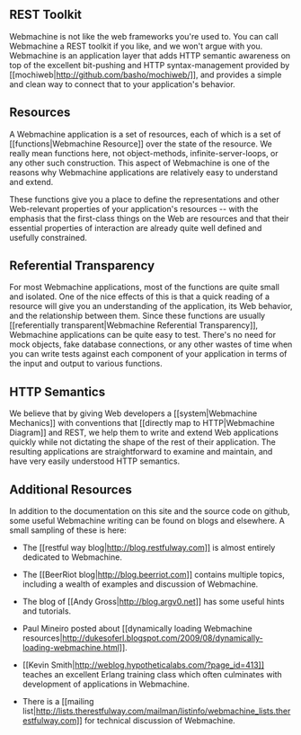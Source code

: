 ## REST Toolkit

Webmachine is not like the web frameworks you're used to. You can call
Webmachine a REST toolkit if you like, and we won't argue with
you. Webmachine is an application layer that adds HTTP semantic
awareness on top of the excellent bit-pushing and HTTP
syntax-management provided by
[[mochiweb|http://github.com/basho/mochiweb/]], and provides a simple
and clean way to connect that to your application's behavior.

## Resources

A Webmachine application is a set of resources, each of which is a set
of [[functions|Webmachine Resource]] over the state of the
resource. We really mean functions here, not object-methods,
infinite-server-loops, or any other such construction. This aspect of
Webmachine is one of the reasons why Webmachine applications are
relatively easy to understand and extend.

These functions give you a place to define the representations and
other Web-relevant properties of your application's resources -- with
the emphasis that the first-class things on the Web are resources and
that their essential properties of interaction are already quite well
defined and usefully constrained.

## Referential Transparency

For most Webmachine applications, most of the functions are quite
small and isolated. One of the nice effects of this is that a quick
reading of a resource will give you an understanding of the
application, its Web behavior, and the relationship between
them. Since these functions are usually [[referentially
transparent|Webmachine Referential Transparency]], Webmachine
applications can be quite easy to test. There's no need for mock
objects, fake database connections, or any other wastes of time when
you can write tests against each component of your application in
terms of the input and output to various functions.

## HTTP Semantics

We believe that by giving Web developers a
[[system|Webmachine Mechanics]] with conventions that [[directly map
to HTTP|Webmachine Diagram]] and REST, we help them to write and
extend Web applications quickly while not dictating the shape of the
rest of their application. The resulting applications are
straightforward to examine and maintain, and have very easily
understood HTTP semantics.

## Additional Resources

In addition to the documentation on this site and the source code on
github, some useful Webmachine writing can be found on blogs and
elsewhere. A small sampling of these is here:

* The [[restful way blog|http://blog.restfulway.com]] is almost
  entirely dedicated to Webmachine.

* The [[BeerRiot blog|http://blog.beerriot.com]] contains multiple
  topics, including a wealth of examples and discussion of Webmachine.

* The blog of [[Andy Gross|http://blog.argv0.net]] has some useful
  hints and tutorials.

* Paul Mineiro posted about [[dynamically loading Webmachine
  resources|http://dukesoferl.blogspot.com/2009/08/dynamically-loading-webmachine.html]].

* [[Kevin Smith|http://weblog.hypotheticalabs.com/?page_id=413]]
  teaches an excellent Erlang training class which often culminates
  with development of applications in Webmachine.

* There is a [[mailing
  list|http://lists.therestfulway.com/mailman/listinfo/webmachine_lists.therestfulway.com]]
  for technical discussion of Webmachine.
